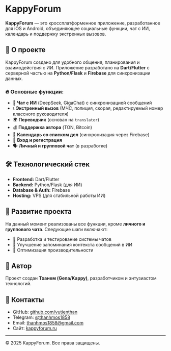# KappyForum



**KappyForum** — это кроссплатформенное приложение, разработанное для iOS и Android, объединяющее социальные функции, чат с ИИ, календарь и поддержку экстренных вызовов.

## 🚀 О проекте
KappyForum создано для удобного общения, планирования и взаимодействия с ИИ. Приложение разработано на **Dart/Flutter** с серверной частью на **Python/Flask** и **Firebase** для синхронизации данных.

### 🔥 Основные функции:
- 📩 **Чат с ИИ** (DeepSeek, GigaChat) с синхронизацией сообщений
- 📞 **Экстренный вызов** (МЧС, полиция, скорая, редактируемый номер классного руководителя)
- 🌍 **Переводчик** (основан на `translator`)
- 💰 **Поддержка автора** (TON, Bitcoin)
- 📅 **Календарь со списком дел** (синхронизация через Firebase)
- 🔐 **Вход и регистрация**
- 🗣 **Личный и групповой чат** (в разработке)

## 🛠 Технологический стек
- **Frontend:** Dart/Flutter
- **Backend:** Python/Flask (для ИИ)
- **Database & Auth:** Firebase
- **Hosting:** VPS (для стабильной работы ИИ)

## 📌 Развитие проекта
На данный момент реализованы все функции, кроме **личного и группового чата**. Следующие шаги включают:
- 🔹 Разработка и тестирование системы чатов
- 🔹 Улучшение запоминания контекста сообщений в ИИ
- 🔹 Оптимизация производительности

## 👤 Автор
Проект создан **Тханем (Gena/Kappy)**, разработчиком и энтузиастом технологий. 

## 📩 Контакты
- GitHub: [github.com/vutienthan](https://github.com/vutienthan)
- Telegram: [@thanhmos1858](https://t.me/thanhmos1858)
- Email: thanhmos1858@gmail.com
- Сайт: [kappyforum.ru](https://kappyforum.ru/)

---
© 2025 KappyForum. Все права защищены.
